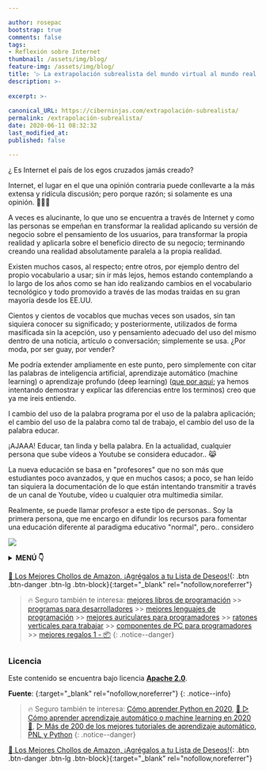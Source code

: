 ```yaml
---

author: rosepac
bootstrap: true
comments: false
tags:
- Reflexión sobre Internet
thumbnail: /assets/img/blog/
feature-img: /assets/img/blog/
title: '▷ La extrapolación subrealista del mundo virtual al mundo real (Explicada?)'
description: >-
  
excerpt: >-
  
canonical_URL: https://ciberninjas.com/extrapolación-subrealista/
permalink: /extrapolación-subrealista/
date: 2020-06-11 08:32:32
last_modified_at: 
published: false

---
```


¿ Es Internet el país de los egos cruzados jamás creado?

Internet, el lugar en el que una opinión contraria puede conllevarte a la más extensa y ridícula discusión; pero porque razón; si solamente es una opinión. 🎉🎉🎉

A veces es alucinante, lo que uno se encuentra a través de Internet y como las personas se empeñan en transformar la realidad aplicando su versión de negocio sobre el pensamiento de los usuarios, para transformar la propia realidad y aplicarla sobre el beneficio directo de su negocio; terminando creando  una realidad absolutamente paralela a la propia realidad.

Existen muchos casos, al respecto; entre otros, por ejemplo dentro del propio vocabulario a usar; sin ir más lejos, hemos estando contemplando a lo largo de los años como se han ido realizando cambios en el vocabulario tecnológico y todo promovido a través de las modas traidas en su gran mayoría desde los EE.UU.

Cientos y cientos de vocablos que muchas veces son usados, sin tan siquiera conocer su significado; y posteriormente, utilizados de forma masificada sin la acepción, uso y pensamiento adecuado del uso del mismo dentro de una noticia, artículo o conversación; simplemente se usa. ¿Por moda, por ser guay, por vender?

Me podría extender ampliamente en este punto, pero simplemente con citar las palabras de inteligencia artificial, aprendizaje automático (machine learning) o aprendizaje profundo (deep learning) ([que por aquí](https://ciberninjas.com/diferencias-entre-ai-ml-dl/); ya hemos intentando demostrar y explicar las diferencias entre los terminos) creo que ya me ireis entiendo.

l cambio del uso de la palabra programa por el uso de la palabra aplicación; el cambio del uso de la palabra como tal de trabajo, el cambio del uso de la palabra educar.

¡AJAAA! Educar, tan linda y bella palabra. En la actualidad, cualquier persona que sube vídeos a Youtube se considera educador.. 😹

La nueva educación se basa en "profesores" que no son más que estudiantes poco avanzados, y que en muchos casos; a poco, se han leído tan siquiera la documentación de lo que están intentando transmitir a través de un canal de Youtube, vídeo u cualquier otra multimedia similar.

Realmente, se puede llamar profesor a este tipo de personas.. Soy la primera persona, que me encargo en difundir los recursos para fomentar una educación diferente al paradigma educativo "normal", pero.. considero 

![](/assets/img/ "")

<details>
<summary><strong>MENÚ 👇</strong><span><a name="menu"></a></span></summary>
<nav class="menu">
  <ol>
    <li><a href="/mejores-sistemas-operativos-para-hackear/"></a></li>
    <li><a href="/mejores-sistemas-operativos-para-hackear/"></a></li>
  </ol>
</nav>
</details>

[🛒 Los Mejores Chollos de Amazon, ¡Agrégalos a tu Lista de Deseos!](https://www.amazon.es/shop/cibercursos "Los Mejores Chollos de Amazon, Ofertas Flash, Black Monday y Amazon Prime Day"){: .btn .btn-danger .btn-lg .btn-block}{:target="_blank" rel="nofollow,noreferrer"}

> 🔥 Seguro también te interesa: [mejores libros de programación](/programar/) >> [programas para desarrolladores](/mejores-sistemas-operativos-para-hackear/) >> [mejores lenguajes de programación](/15-mejores-lenguajes-programacion/) >> [mejores auriculares para programadores](/auriculares-dise%C3%B1o/) >> [ratones verticales para trabajar](/teclados-ratones-dise%C3%B1o/) >> [componentes de PC para programadores](/ordenadores-componentes/) >> [mejores regalos 1 - 📦](/black-friday-amazon/)
{: .notice--danger}

## 

<!-- contenido -->

## 

<!-- contenido -->

### Licencia

Este contenido se encuentra bajo licencia **[Apache 2.0](https://es.wikipedia.org/wiki/Apache_License "Licencia Apache 2.0")**.

**Fuente**\: []( ""){:target="_blank" rel="nofollow,noreferrer"}
{: .notice--info}

> 🔥 Seguro también te interesa: [Cómo aprender Python en 2020](/python/), [🥇 ▷ Cómo aprender aprendizaje automático o machine learning en 2020 🤖](/que-aprender-sobre-machine-learning-2020/), [▷ Más de 200 de los mejores tutoriales de aprendizaje automático, PNL y Python](/aprendizaje-automatico-cursos-ingles/)
{: .notice--danger}

[🛒 Los Mejores Chollos de Amazon, ¡Agrégalos a tu Lista de Deseos!](https://www.amazon.es/shop/cibercursos "Los Mejores Chollos de Amazon, Ofertas Flash, Black Monday y Amazon Prime Day"){: .btn .btn-danger .btn-lg .btn-block}{:target="_blank" rel="nofollow,noreferrer"}

